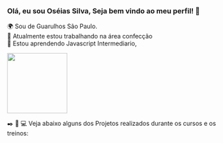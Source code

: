 ### Olá, eu sou Oséias Silva, Seja bem vindo ao meu perfil! 👋

🌍  Sou de Guarulhos São Paulo.<br>
🚀 Atualmente estou trabalhando na área confecção   <br>
🧠 Estou aprendendo Javascript Intermediario,  <br>

<img height="140em" src="https://camo.githubusercontent.com/acb4ad3659622203bf3dc21040a6b9e161bc90a965feb128e654ffc71ba18e0e/68747470733a2f2f6769746875622d726561646d652d73746174732e76657263656c2e6170702f6170692f746f702d6c616e67732f3f757365726e616d653d68656c656e612d4c756a616e2d476f6d6573266c61796f75743d636f6d70616374266c616e67735f636f756e743d37267468656d653d68696768636f6e7472617374" data-canonical-src="https://github-readme-stats.vercel.app/api/top-langs/?username=helena-Lujan-Gomes&amp;layout=compact&amp;langs_count=7&amp;theme=highcontrast" style="max-width: 100%;">

✒️ 📖 💻 Veja abaixo alguns dos Projetos realizados durante os cursos e os treinos:

